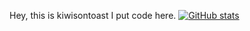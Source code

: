 Hey, this is kiwisontoast
I put code here.
[![GitHub stats](https://github-readme-stats.vercel.app/api?username=kiwisontoast&count_private=true)](https://github.com/anuraghazra/github-readme-stats)
